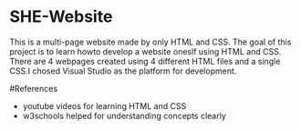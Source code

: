 # SHE-Website

This is a multi-page website made by only HTML and CSS. The goal of this project is to learn howto develop a website oneslf using HTML and CSS. There are 4 webpages created using 4 different HTML files and a single CSS.I chosed Visual Studio as the platform for development.

#References

* youtube videos for learning HTML and CSS
* w3schools helped for understanding concepts clearly
